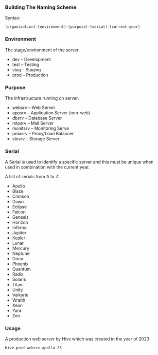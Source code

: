 ### Building The Naming Scheme

Syntax:
```
[organization]-[environment]-[purpose]-[serial]-[current-year]
```

### Environment
The stage/environment of the server.

- dev – Development
- test – Testing
- stag – Staging
- prod – Production

### Purpose
The infrastructure running on server.

- websrv – Web Server
- appsrv – Application Server (non-web)
- dbsrv – Database Server
- mtpsrv – Mail Server
- monitsrv – Monitoring Serve
- proxsrv – Proxy/Load Balancer
- stosrv – Storage Server

### Serial
A Serial is used to identify a specific server and this must be unique when used in combination with the current year.

A list of serials from A to Z:
* Apollo
* Blaze
* Crimson
* Dawn
* Eclipse
* Falcon
* Genesis
* Horizon
* Inferno
* Jupiter
* Kepler
* Lunar
* Mercury
* Neptune
* Orion
* Phoenix
* Quantum
* Radix
* Solaris
* Titan
* Unity
* Valkyrie
* Wraith
* Xeon
* Yara
* Zen

### Usage

A production web server by Hive which was created in the year of 2023:
```
hive-prod-websrv-apollo-23
```
